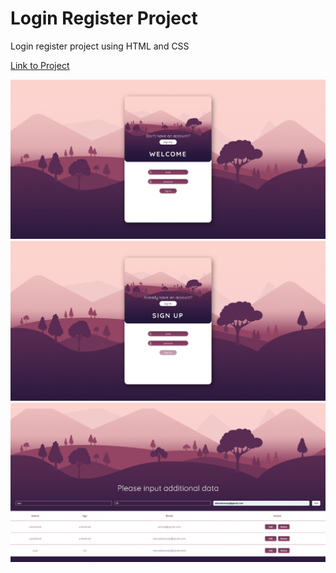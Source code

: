# Login Register Project

Login register project using HTML and CSS

[Link to Project](https://nikosetiawanp-login-register.netlify.app/)

![screenshot](./assets/login-screen.jpeg)
![screenshot](./assets/register-screen.jpeg)
![screenshot](./assets/data-screen.jpeg)

